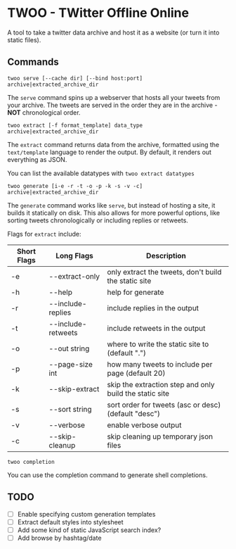 # TWOO - TWitter Offline Online

A tool to take a twitter data archive and host it as a website (or turn it into static files).

## Commands

`twoo serve [--cache dir] [--bind host:port] archive|extracted_archive_dir`

The `serve` command spins up a webserver that hosts all your tweets from your archive.
The tweets are served in the order they are in the archive - **NOT** chronological
order.

`twoo extract [-f format_template] data_type archive|extracted_archive_dir`

The `extract` command returns data from the archive, formatted using the
`text/template` language to render the output. By default, it renders out
everything as JSON.

You can list the available datatypes with `twoo extract datatypes`

`twoo generate [i-e -r -t -o -p -k -s -v -c] archive|extracted_archive_dir`

The `generate` command works like `serve`, but instead of hosting a site, it
builds it statically on disk. This also allows for more powerful options, like
sorting tweets chronologically or including replies or retweets.

Flags for `extract` include:

  | Short Flags | Long Flags         | Description                                             |
  | ----------- | ------------------ | ------------------------------------------------------- |
  | -e          | --extract-only     | only extract the tweets, don't build the static site    |
  | -h          | --help             | help for generate                                       |
  | -r          | --include-replies  | include replies in the output                           |
  | -t          | --include-retweets | include retweets in the output                          |
  | -o          | --out string       | where to write the static site to (default ".")         |
  | -p          | --page-size int    | how many tweets to include per page (default 20)        |
  | -k          | --skip-extract     | skip the extraction step and only build the static site |
  | -s          | --sort string      | sort order for tweets (asc or desc) (default "desc")    |
  | -v          | --verbose          | enable verbose output                                   |
  | -c          | --skip-cleanup     | skip cleaning up temporary json files                   |

`twoo completion`

You can use the completion command to generate shell completions.

## TODO

 - [ ] Enable specifying custom generation templates
 - [ ] Extract default styles into stylesheet
 - [ ] Add some kind of static JavaScript search index?
 - [ ] Add browse by hashtag/date
